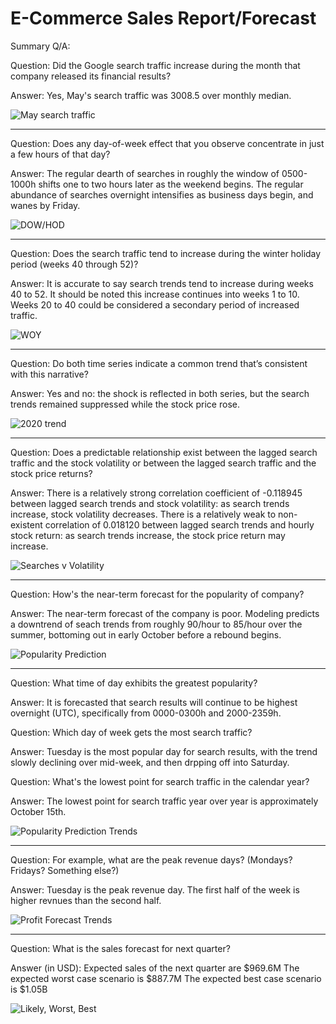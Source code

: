 # E-Commerce Sales Report/Forecast

Summary Q/A:

Question: Did the Google search traffic increase during the month that company released its financial results?

Answer: Yes, May's search traffic was 3008.5 over monthly median.

![May search traffic](may_2020.png)

---

Question: Does any day-of-week effect that you observe concentrate in just a few hours of that day?

Answer: The regular dearth of searches in roughly the window of 0500-1000h shifts one to two hours later as the weekend begins. The regular abundance of searches overnight intensifies as business days begin, and wanes by Friday.

![DOW/HOD](dow_hod.png)

---

Question: Does the search traffic tend to increase during the winter holiday period (weeks 40 through 52)?

Answer: It is accurate to say search trends tend to increase during weeks 40 to 52. It should be noted this increase continues into weeks 1 to 10. Weeks 20 to 40 could be considered a secondary period of increased traffic.

![WOY](woy.png)

---

Question: Do both time series indicate a common trend that’s consistent with this narrative?

Answer: Yes and no: the shock is reflected in both series, but the search trends remained suppressed while the stock price rose.

![2020 trend](search_trends_stock.png)

---

Question: Does a predictable relationship exist between the lagged search traffic and the stock volatility or between the lagged search traffic and the stock price returns?

Answer: There is a relatively strong correlation coefficient of -0.118945 between lagged search trends and stock volatility: as search trends increase, stock volatility decreases. There is a relatively weak to non-existent correlation of 0.018120 between lagged search trends and hourly stock return: as search trends increase, the stock price return may increase.

![Searches v Volatility](search_volatility.png)

---

Question: How's the near-term forecast for the popularity of company?

Answer: The near-term forecast of the company is poor. Modeling predicts a downtrend of seach trends from roughly 90/hour to 85/hour over the summer, bottoming out in early October before a rebound begins.

![Popularity Prediction](search_trends_prediction.png)

---

Question: What time of day exhibits the greatest popularity?

Answer: It is forecasted that search results will continue to be highest overnight (UTC), specifically from 0000-0300h and 2000-2359h.


Question: Which day of week gets the most search traffic?

Answer: Tuesday is the most popular day for search results, with the trend slowly declining over mid-week, and then drpping off into Saturday.


Question: What's the lowest point for search traffic in the calendar year?

Answer: The lowest point for search traffic year over year is approximately October 15th.

![Popularity Prediction Trends](forecast_trends.png)

---

Question: For example, what are the peak revenue days? (Mondays? Fridays? Something else?)

Answer: Tuesday is the peak revenue day. The first half of the week is higher revnues than the second half.

![Profit Forecast Trends](peak_revenue_dow.png)

---

Question: What is the sales forecast for next quarter?

Answer (in USD):
Expected sales of the next quarter are $969.6M
The expected worst case scenario is $887.7M
The expected best case scenario is $1.05B

![Likely, Worst, Best](likely_worst_best.png)
